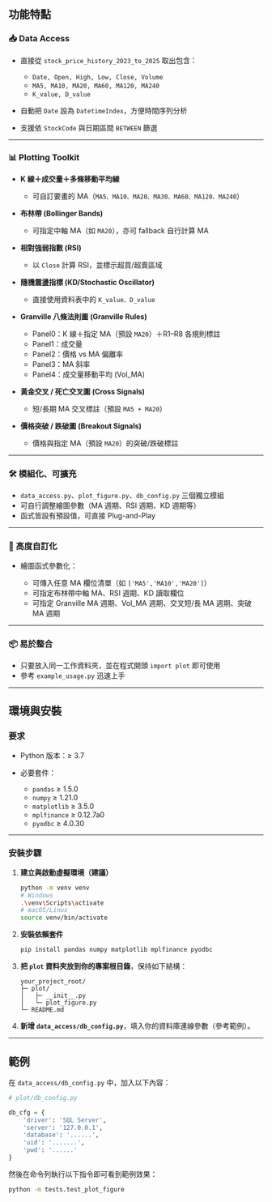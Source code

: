 ## 功能特點

### 📥 Data Access

* 直接從 `stock_price_history_2023_to_2025` 取出包含：

  * `Date, Open, High, Low, Close, Volume`
  * `MA5, MA10, MA20, MA60, MA120, MA240`
  * `K_value, D_value`
* 自動把 `Date` 設為 `DatetimeIndex`，方便時間序列分析
* 支援依 `StockCode` 與日期區間 `BETWEEN` 篩選

---

### 📊 Plotting Toolkit

* **K 線＋成交量＋多條移動平均線**

  * 可自訂要畫的 MA（`MA5、MA10、MA20、MA30、MA60、MA120、MA240`）
* **布林帶 (Bollinger Bands)**

  * 可指定中軸 MA（如 `MA20`），亦可 fallback 自行計算 MA
* **相對強弱指數 (RSI)**

  * 以 `Close` 計算 RSI，並標示超買/超賣區域
* **隨機震盪指標 (KD/Stochastic Oscillator)**

  * 直接使用資料表中的 `K_value、D_value`
* **Granville 八條法則圖 (Granville Rules)**

  * Panel0：K 線＋指定 MA（預設 `MA20`）＋R1–R8 各規則標註
  * Panel1：成交量
  * Panel2：價格 vs MA 偏離率
  * Panel3：MA 斜率
  * Panel4：成交量移動平均 (Vol\_MA)
* **黃金交叉 / 死亡交叉圖 (Cross Signals)**

  * 短/長期 MA 交叉標註（預設 `MA5 + MA20`）
* **價格突破 / 跌破圖 (Breakout Signals)**

  * 價格與指定 MA（預設 `MA20`）的突破/跌破標註

---

### 🛠️ 模組化、可擴充

* `data_access.py`、`plot_figure.py`、`db_config.py` 三個獨立模組
* 可自行調整繪圖參數（MA 週期、RSI 週期、KD 週期等）
* 函式皆設有預設值，可直接 Plug-and-Play

---

### 🔧 高度自訂化

* 繪圖函式參數化：

  * 可傳入任意 MA 欄位清單（如 `['MA5','MA10','MA20']`）
  * 可指定布林帶中軸 MA、RSI 週期、KD 讀取欄位
  * 可指定 Granville MA 週期、Vol\_MA 週期、交叉短/長 MA 週期、突破 MA 週期

---

### 📦 易於整合

* 只要放入同一工作資料夾，並在程式開頭 `import plot` 即可使用
* 參考 `example_usage.py` 迅速上手

---

## 環境與安裝

### 要求

* Python 版本：≥ 3.7
* 必要套件：

  * `pandas` ≥ 1.5.0
  * `numpy` ≥ 1.21.0
  * `matplotlib` ≥ 3.5.0
  * `mplfinance` ≥ 0.12.7a0
  * `pyodbc` ≥ 4.0.30

---

### 安裝步驟

1. **建立與啟動虛擬環境（建議）**

   ```bash
   python -m venv venv
   # Windows
   .\venv\Scripts\activate
   # macOS/Linux
   source venv/bin/activate
   ```

2. **安裝依賴套件**

   ```bash
   pip install pandas numpy matplotlib mplfinance pyodbc
   ```

3. **把 `plot` 資料夾放到你的專案根目錄**，保持如下結構：

   ```
   your_project_root/
   ├─ plot/
   │   ├─ __init__.py
   │   └─ plot_figure.py
   └─ README.md
   ```

4. **新增 `data_access/db_config.py`**，填入你的資料庫連線參數（參考範例）。

---

## 範例

在 `data_access/db_config.py` 中，加入以下內容：

```python
# plot/db_config.py

db_cfg = {
    'driver': 'SQL Server',
    'server': '127.0.0.1',
    'database': '......',
    'uid': '.......',
    'pwd': '......'
}
```

然後在命令列執行以下指令即可看到範例效果：

```bash
python -m tests.test_plot_figure
```
